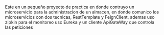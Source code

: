 Este en un pequeño proyecto de practica en donde contruyo un microservicio para la administracion de un almacen, en donde comunico los microservicios con dos tecnicas, RestTemplate y FeignClient, ademas uso zipkin para el monitoreo
uso Eureka y un cliente ApiGateWay que controla las peticiones
